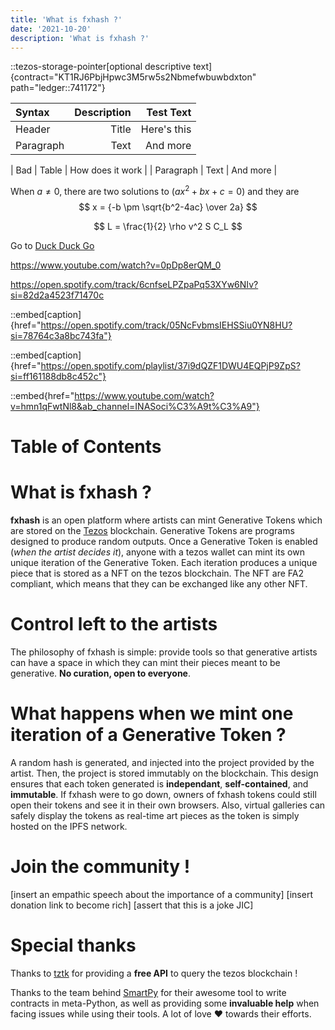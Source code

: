 ```yaml
---
title: 'What is fxhash ?'
date: '2021-10-20'
description: 'What is fxhash ?'
---
```



::tezos-storage-pointer[optional descriptive text]{contract="KT1RJ6PbjHpwc3M5rw5s2Nbmefwbuwbdxton" path="ledger::741172"}


| Syntax       |    Description |      Test Text |
|:-------------|---------------:|---------------:|
| Header       |          Title |    Here's this |
| Paragraph    |           Text |       And more |

| Bad       |          Table |    How does it work |
| Paragraph    |           Text |       And more |

When $a \ne 0$, there are two solutions to $(ax^2 + bx + c = 0)$ and they are
$$ x = {-b \pm \sqrt{b^2-4ac} \over 2a} $$

$$
L = \frac{1}{2} \rho v^2 S C_L
$$

Go to [Duck Duck Go](https://duckduckgo.com)

<https://www.youtube.com/watch?v=0pDp8erQM_0>

<https://open.spotify.com/track/6cnfseLPZpaPq53XYw6NIv?si=82d2a4523f71470c>

::embed[caption]{href="https://open.spotify.com/track/05NcFvbmsIEHSSiu0YN8HU?si=78764c3a8bc743fa"}

::embed[caption]{href="https://open.spotify.com/playlist/37i9dQZF1DWU4EQPjP9ZpS?si=ff161188db8c452c"}

::embed{href="https://www.youtube.com/watch?v=hmn1qFwtNl8&ab_channel=INASoci%C3%A9t%C3%A9"}


# Table of Contents


# What is fxhash ?

**fxhash** is an open platform where artists can mint Generative Tokens which are stored on the [Tezos](https://tezos.com/) blockchain. Generative Tokens are programs designed to produce random outputs. Once a Generative Token is enabled (*when the artist decides it*), anyone with a tezos wallet can mint its own unique iteration of the Generative Token. Each iteration produces a unique piece that is stored as a NFT on the tezos blockchain. The NFT are FA2 compliant, which means that they can be exchanged like any other NFT.


# Control left to the artists

The philosophy of fxhash is simple: provide tools so that generative artists can have a space in which they can mint their pieces meant to be generative. **No curation, open to everyone**.


# What happens when we mint one iteration of a Generative Token ?

A random hash is generated, and injected into the project provided by the artist. Then, the project is stored immutably on the blockchain. This design ensures that each token generated is **independant**, **self-contained**, and **immutable**. If fxhash were to go down, owners of fxhash tokens could still open their tokens and see it in their own browsers. Also, virtual galleries can safely display the tokens as real-time art pieces as the token is simply hosted on the IPFS network.


# Join the community !

[insert an empathic speech about the importance of a community]
[insert donation link to become rich]
[assert that this is a joke JIC] 


# Special thanks

Thanks to [tztk](https://tzkt.io/) for providing a **free API** to query the tezos blockchain !

Thanks to the team behind [SmartPy](https://smartpy.io/) for their awesome tool to write contracts in meta-Python, as well as providing some **invaluable help** when facing issues while using their tools. A lot of love ❤️ towards their efforts.

